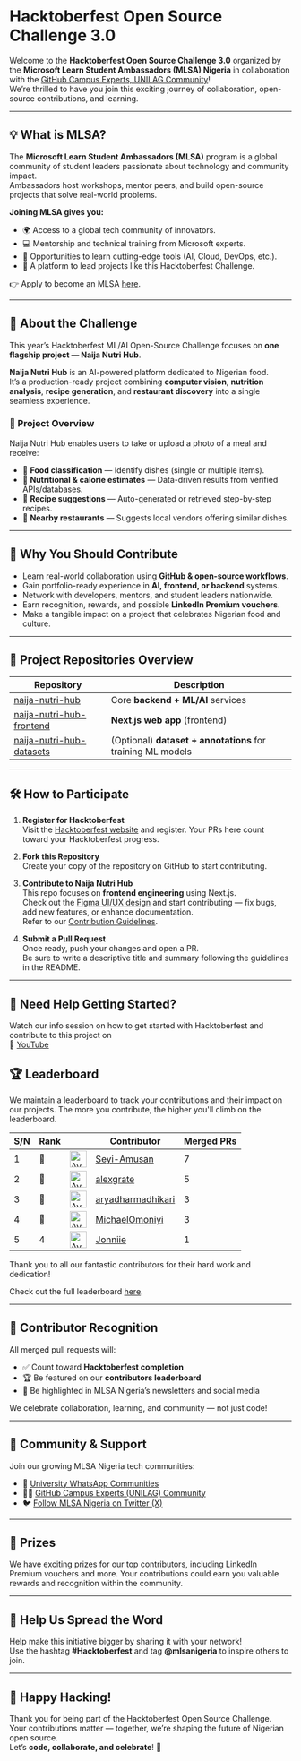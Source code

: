 
# **Hacktoberfest Open Source Challenge 3.0**

Welcome to the **Hacktoberfest Open Source Challenge 3.0** organized by the **Microsoft Learn Student Ambassadors (MLSA) Nigeria** in collaboration with the [GitHub Campus Experts, UNILAG Community](https://chat.whatsapp.com/IgY7V6RXFcwFkhLlnvOGKq)!  
We’re thrilled to have you join this exciting journey of collaboration, open-source contributions, and learning.

---

## 💡 **What is MLSA?**

The **Microsoft Learn Student Ambassadors (MLSA)** program is a global community of student leaders passionate about technology and community impact.  
Ambassadors host workshops, mentor peers, and build open-source projects that solve real-world problems.

**Joining MLSA gives you:**
- 🌍 Access to a global tech community of innovators.
- 💻 Mentorship and technical training from Microsoft experts.
- 🧠 Opportunities to learn cutting-edge tools (AI, Cloud, DevOps, etc.).
- 🚀 A platform to lead projects like this Hacktoberfest Challenge.

👉 Apply to become an MLSA [here](https://studentambassadors.microsoft.com/).

---

## 🚀 **About the Challenge**

This year’s Hacktoberfest ML/AI Open-Source Challenge focuses on **one flagship project — Naija Nutri Hub**.

**Naija Nutri Hub** is an AI-powered platform dedicated to Nigerian food.  
It’s a production-ready project combining **computer vision**, **nutrition analysis**, **recipe generation**, and **restaurant discovery** into a single seamless experience.

### 🧩 Project Overview

Naija Nutri Hub enables users to take or upload a photo of a meal and receive:

- 🍲 **Food classification** — Identify dishes (single or multiple items).
- 🧮 **Nutritional & calorie estimates** — Data-driven results from verified APIs/databases.
- 📖 **Recipe suggestions** — Auto-generated or retrieved step-by-step recipes.
- 📍 **Nearby restaurants** — Suggests local vendors offering similar dishes.

---

## 🤝 **Why You Should Contribute**

- Learn real-world collaboration using **GitHub & open-source workflows**.
- Gain portfolio-ready experience in **AI, frontend, or backend** systems.
- Network with developers, mentors, and student leaders nationwide.
- Earn recognition, rewards, and possible **LinkedIn Premium vouchers**.
- Make a tangible impact on a project that celebrates Nigerian food and culture.

---

## 🧩 **Project Repositories Overview**

| Repository | Description |
|-------------|-------------|
| [naija-nutri-hub](https://github.com/mlsanigeria/naija-nutri-hub) | Core **backend + ML/AI** services |
| [naija-nutri-hub-frontend](https://github.com/mlsanigeria/naija-nutri-hub-frontend) | **Next.js web app** (frontend) |
| [naija-nutri-hub-datasets](#) | (Optional) **dataset + annotations** for training ML models |

---

## 🛠️ **How to Participate**

1. **Register for Hacktoberfest**  
   Visit the [Hacktoberfest website](https://hacktoberfest.com/) and register. Your PRs here count toward your Hacktoberfest progress.

2. **Fork this Repository**  
   Create your copy of the repository on GitHub to start contributing.

3. **Contribute to Naija Nutri Hub**  
   This repo focuses on **frontend engineering** using Next.js.  
   Check out the [Figma UI/UX design](https://www.figma.com/design/JD4yFts6kF1mLQzictb2F4/hactober-fest?node-id=0-1) and start contributing — fix bugs, add new features, or enhance documentation.  
   Refer to our [Contribution Guidelines](CONTRIBUTING.md).

4. **Submit a Pull Request**  
   Once ready, push your changes and open a PR.  
   Be sure to write a descriptive title and summary following the guidelines in the README.

---

## 🤔 **Need Help Getting Started?**

Watch our info session on how to get started with Hacktoberfest and contribute to this project on  
🎥 [YouTube](https://youtu.be/pC_5E3AcrZc)


## **🏆 Leaderboard**

We maintain a leaderboard to track your contributions and their impact on our projects. The more you contribute, the higher you'll climb on the leaderboard.

<!-- Section Start -->

| S/N | Rank || Contributor | Merged PRs |
|--| ---- | -- |----------- | ---------- |
| 1 | 🥇 | <img src='https://avatars.githubusercontent.com/u/131811805?v=4' alt='Avatar' width='30' height='30'> | [Seyi-Amusan](https://github.com/Seyi-Amusan) | 7 |
| 2 | 🥈 | <img src='https://avatars.githubusercontent.com/u/116392457?v=4' alt='Avatar' width='30' height='30'> | [alexgrate](https://github.com/alexgrate) | 5 |
| 3 | 🥉 | <img src='https://avatars.githubusercontent.com/u/193773700?v=4' alt='Avatar' width='30' height='30'> | [aryadharmadhikari](https://github.com/aryadharmadhikari) | 3 |
| 4 | 🥉 | <img src='https://avatars.githubusercontent.com/u/101010436?v=4' alt='Avatar' width='30' height='30'> | [MichaelOmoniyi](https://github.com/MichaelOmoniyi) | 3 |
| 5 | 4 | <img src='https://avatars.githubusercontent.com/u/73708569?v=4' alt='Avatar' width='30' height='30'> | [Jonniie](https://github.com/Jonniie) | 1 |

Thank you to all our fantastic contributors for their hard work and dedication!

<!-- Section End -->

Check out the full leaderboard [here](LEADERBOARD.md).

---

## 🌟 **Contributor Recognition**

All merged pull requests will:
- ✅ Count toward **Hacktoberfest completion**
- 🏆 Be featured on our **contributors leaderboard**
- 💬 Be highlighted in MLSA Nigeria’s newsletters and social media

We celebrate collaboration, learning, and community — not just code!

---

## 💬 **Community & Support**

Join our growing MLSA Nigeria tech communities:

- 📱 [University WhatsApp Communities](WHATSAPP_COMMUNITIES.md)
- 🧑‍💻 [GitHub Campus Experts (UNILAG) Community](https://chat.whatsapp.com/IgY7V6RXFcwFkhLlnvOGKq)
- 🐦 [Follow MLSA Nigeria on Twitter (X)](https://twitter.com/mlsanigeria)

---

## **🥇 Prizes**

We have exciting prizes for our top contributors, including LinkedIn Premium vouchers and more. Your contributions could earn you valuable rewards and recognition within the community.

---

## 📣 **Help Us Spread the Word**

Help make this initiative bigger by sharing it with your network!  
Use the hashtag **#Hacktoberfest** and tag **@mlsanigeria** to inspire others to join.

---

## 🎉 **Happy Hacking!**

Thank you for being part of the Hacktoberfest Open Source Challenge.  
Your contributions matter — together, we’re shaping the future of Nigerian open source.  
Let’s **code, collaborate, and celebrate**! 🚀
